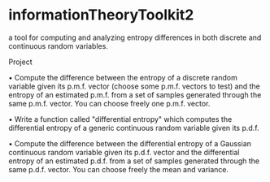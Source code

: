 # informationTheoryToolkit2
a tool for computing and analyzing entropy differences in both discrete and continuous random variables.

Project

• Compute the difference between the entropy of a discrete random variable given its p.m.f. vector (choose some p.m.f. vectors to test) and the
entropy of an estimated p.m.f. from a set of samples generated through
the same p.m.f. vector. You can choose freely one p.m.f. vector.

• Write a function called "differential entropy" which computes the differential entropy of a generic continuous random variable given its p.d.f.

• Compute the difference between the differential entropy of a Gaussian
continuous random variable given its p.d.f. vector and the differential
entropy of an estimated p.d.f. from a set of samples generated through
the same p.d.f. vector. You can choose freely the mean and variance.
